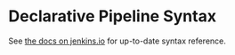# Declarative Pipeline Syntax

See [the docs on jenkins.io](https://jenkins.io/doc/book/pipeline/syntax/#declarative-pipeline) for up-to-date syntax reference.
